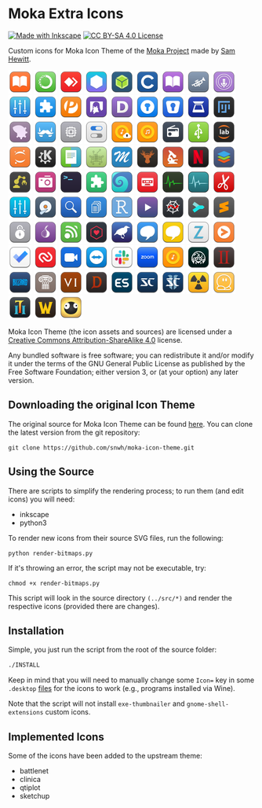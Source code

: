 # Moka Extra Icons

[![Made with Inkscape](https://img.shields.io/badge/made_with-inkscape-yellow.svg)](https://creativecommons.org/licenses/by-sa/4.0/)
[![CC BY-SA 4.0 License](https://img.shields.io/badge/license-CC_BY--SA_4.0-lightgrey.svg)](https://creativecommons.org/licenses/by-sa/4.0/)

Custom icons for Moka Icon Theme of the [Moka Project](https://snwh.org/moka) made by [Sam Hewitt](http://snwh.org/).

[]() <!-- Apps -->
![](Moka/48x48/apps/adobe-digital-editions.png)
![](Moka/48x48/apps/anaconda.png)
![](Moka/48x48/apps/anydesk.png)
![](Moka/48x48/apps/ao.png)
![](Moka/48x48/apps/balena-etcher.png)
![](Moka/48x48/apps/c.png)
![](Moka/48x48/apps/com.github.babluboy.bookworm.png)
![](Moka/48x48/apps/com.github.bleakgrey.tootle.png)
![](Moka/48x48/apps/com.github.needleandthread.vocal.png)
![](Moka/48x48/apps/com.github.wwmm.pulseeffects.png)
![](Moka/48x48/apps/com.mattjakeman.ExtensionManager.png)
![](Moka/48x48/apps/com.uploadedlobster.peek.png)
![](Moka/48x48/apps/com.vinszent.GnomeTwitch.png)
![](Moka/48x48/apps/devdocs-desktop.png)
![](Moka/48x48/apps/enpass.png)
![](Moka/48x48/apps/enpass6.png)
![](Moka/48x48/apps/epsonscan2.png)
![](Moka/48x48/apps/fiji.png)
![](Moka/48x48/apps/fma-config-tool.png)
![](Moka/48x48/apps/franz.png)
![](Moka/48x48/apps/GameConqueror.png)
![](Moka/48x48/apps/gnome-tweak-tool.png)
![](Moka/48x48/apps/google-music-manager.png)
![](Moka/48x48/apps/gpmdp.png)
![](Moka/48x48/apps/gradio.png)
![](Moka/48x48/apps/imagewriter.png)
![](Moka/48x48/apps/jupyter-lab.png)
![](Moka/48x48/apps/jupyter.png)
![](Moka/48x48/apps/kdeconnect.png)
![](Moka/48x48/apps/kompare.png)
![](Moka/48x48/apps/lstopo.png)
![](Moka/48x48/apps/masterpdfeditor4.png)
![](Moka/48x48/apps/MediaElch.png)
![](Moka/48x48/apps/microscope.png)
![](Moka/48x48/apps/netflix.png)
![](Moka/48x48/apps/onlyoffice.png)
![](Moka/48x48/apps/org.gnome.Builder.png)
![](Moka/48x48/apps/org.gnome.Cheese.png)
![](Moka/48x48/apps/org.gnome.Console.png)
![](Moka/48x48/apps/org.gnome.Extensions.png)
![](Moka/48x48/apps/org.gnome.Fractal.png)
![](Moka/48x48/apps/org.gnome.Podcasts.png)
![](Moka/48x48/apps/org.gnome.SystemMonitor.png)
![](Moka/48x48/apps/org.gnome.Usage.png)
![](Moka/48x48/apps/pdfeditor.png)
![](Moka/48x48/apps/pulseeffects.png)
![](Moka/48x48/apps/Qiplex-Disk-Space-Saver.png)
![](Moka/48x48/apps/Qiplex-Large-Files-Finder.png)
![](Moka/48x48/apps/Qiplex-Speedy-Duplicate-Finder.png)
![](Moka/48x48/apps/rstudio.png)
![](Moka/48x48/apps/smartcode-stremio.png)
![](Moka/48x48/apps/spyder.png)
![](Moka/48x48/apps/sublime-merge.png)
![](Moka/48x48/apps/sublime-text.png)
![](Moka/48x48/apps/sysprof.png)
![](Moka/48x48/apps/tor-browser.png)
![](Moka/48x48/apps/urserver.png)
![](Moka/48x48/apps/webtorrent-desktop.png)
![](Moka/48x48/apps/weka.png)
![](Moka/48x48/apps/yacreader-library.png)
![](Moka/48x48/apps/yacreader.png)
![](Moka/48x48/apps/z-library.png)
[]() <!-- Web -->
![](Moka/48x48/web/chrome-cnciopoikihiagdjbjpnocolokfelagl-Default.png)
![](Moka/48x48/web/chrome-fnboaehgffehgoackjenbjcgcjeflddp-Default.png)
![](Moka/48x48/web/chrome-gaedmjdfmmahhbjefcbgaolhhanlaolb-Default.png)
![](Moka/48x48/web/chrome-imgohncinckhbblnlmaedahepnnpmdma-Default.png)
![](Moka/48x48/web/chrome-oooiobdokpcfdlahlmcddobejikcmkfo-Default.png)
![](Moka/48x48/web/slack.png)
![](Moka/48x48/web/us.zoom.Zoom.png)
![](Moka/48x48/web/web-google-play-music.png)
[]() <!--Games-->
![](Moka/48x48/apps/am2r.png)
![](Moka/48x48/apps/aoe2-hd.png)
![](Moka/48x48/apps/blizzard.png)
![](Moka/48x48/apps/civ4.png)
![](Moka/48x48/apps/civ6.png)
![](Moka/48x48/apps/diablo.png)
![](Moka/48x48/apps/emulationstation.png)
![](Moka/48x48/apps/starcraft.png)
![](Moka/48x48/apps/starcraft2.png)
![](Moka/48x48/apps/steam-worms-reloaded.png)
![](Moka/48x48/apps/teeworlds.png)
![](Moka/48x48/apps/torchlight2.png)
![](Moka/48x48/apps/war3.png)
![](Moka/48x48/apps/world-of-goo.png)

Moka Icon Theme (the icon assets and sources) are licensed under a [Creative Commons Attribution-ShareAlike 4.0](http://creativecommons.org/licenses/by-sa/4.0/legalcode) license.

Any bundled software is free software; you can redistribute it and/or modify it under the terms of the GNU General Public License as published by the Free Software Foundation; either version 3, or (at your option) any later version.

## Downloading the original Icon Theme

The original source for Moka Icon Theme can be found [here](https://github.com/snwh/moka-icon-theme). You can clone the latest version from the git repository:

	git clone https://github.com/snwh/moka-icon-theme.git

## Using the Source

There are scripts to simplify the rendering process; to run them (and edit icons) you will need:

 * inkscape
 * python3

To render new icons from their source SVG files, run the following:

	python render-bitmaps.py

If it's throwing an error, the script may not be executable, try:

	chmod +x render-bitmaps.py

This script will look in the source directory `(../src/*)` and render the respective icons (provided there are changes).

## Installation

Simple, you just run the script from the root of the source folder:
```bash
./INSTALL
```
Keep in mind that you will need to manually change some `Icon=` key in some `.desktop` [files](https://standards.freedesktop.org/desktop-entry-spec/latest/ar01s05.html) for the icons to work (e.g., programs installed via Wine).

Note that the script will not install `exe-thumbnailer` and `gnome-shell-extensions` custom icons.

## Implemented Icons

Some of the icons have been added to the upstream theme:

 * battlenet
 * clinica
 * qtiplot
 * sketchup
